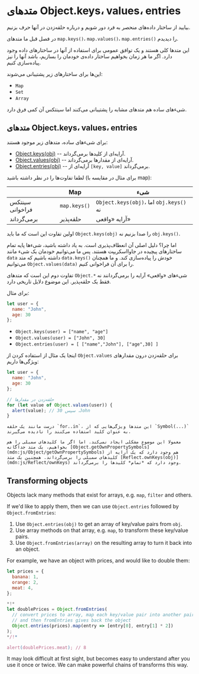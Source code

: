
# متدهای Object.keys، values، entries

بیایید از ساختار داده‌های منحصر به فرد دور شویم و درباره حلقه‌زدن در آنها حرف بزنیم.

در فصل قبل ما متدهای `map.keys()`، `map.values()`، `map.entries()` را دیدیدم.

این متدها کلی هستند و یک توافق عمومی برای استفاده از آنها در ساختارهای داده وجود دارد. اگر ما هر زمان بخواهیم ساختار داده‌ی خودمان را بسازیم، باشد آنها را نیز پیاده‌سازی کنیم.

این‌ها برای ساختارهای زیر پشتیبانی می‌شوند:

- `Map`
- `Set`
- `Array`

شیءهای ساده هم متدهای مشابه را پشتیبانی می‌کنند اما سینتکس آن کمی فرق دارد.

## متدهای Object.keys، values، entries

برای شیءهای ساده، متدهای زیر موجود هستند:

- [Object.keys(obj)](mdn:js/Object/keys) -- آرایه‌ای از کلیدها برمی‌گرداند.
- [Object.values(obj)](mdn:js/Object/values) -- آرایه‌ای از مقدارها برمی‌گرداند.
- [Object.entries(obj)](mdn:js/Object/entries) -- آرایه‌ای از `[key, value]` برمی‌گرداند.

لطفا تفاوت‌ها را در نظر داشته باشید (برای مثال در مقایسه با map):

|             | Map              | شیء       |
|-------------|------------------|--------------|
| سینتکس فراخوانی | `map.keys()`  | `Object.keys(obj)`، اما `obj.keys()` نه |
| برمی‌گرداند     | حلقه‌پذیر    | آرایه «واقعی»                     |

اولین تفاوت این است که ما باید `Object.keys(obj)` را صدا بزنیم نه `obj.keys()`.

اما چرا؟ دلیل اصلی آن انعطاف‌پذیری است. به یاد داشته باشید، شیءها پایه تمام ساختارهای پیچیده در جاوااسکریپت هستند. پس ما می‌توانیم خودمان یک شیء مانند `data` داشته باشیم که متد `data.keys()` خودش را پیاده‌سازی کند. و ما همچنان می‌توانیم `Object.values(data)` را برای آن فراخوانی کنیم.

تفاوت دوم این است که متدهای `Object.*` شیءهای «واقعی» آرایه را برمی‌گردانند نه فقط یک حلقه‌پذیر. این موضوع دلایل تاریخی دارد.

برای مثال:

```js
let user = {
  name: "John",
  age: 30
};
```

- `Object.keys(user) = ["name", "age"]`
- `Object.values(user) = ["John", 30]`
- `Object.entries(user) = [ ["name","John"], ["age",30] ]`

اینجا یک مثال از استفاده کردن از `Object.values` برای حلقه‌زدن درون مقدارهای ویژگی‌ها داریم:

```js run
let user = {
  name: "John",
  age: 30
};

// حلقه‌زدن در مقدارها
for (let value of Object.values(user)) {
  alert(value); // سپس 30 ،John
}
```

```warn header="متد Object.keys/values/entries ویژگی‌های سمبلی را نادیده می‌گیرد"
درست مانند یک حلقه `for..in`، این متدها ویژگی‌هایی که از `Symbol(...)` به عنوان کلید استفاده می‌کنند را نادیده می‌گیرند.

معمولا این موضوع مشکلی ایجاد نمی‌کند. اما اگر ما کلیدهای سمبلی را هم بخواهیم، یک متد جداگانه [Object.getOwnPropertySymbols](mdn:js/Object/getOwnPropertySymbols) هم وجود دارد که یک آرایه از کلیدهای سمبلی را برمی‌گرداند. همچنین یک متد [Reflect.ownKeys(obj)](mdn:js/Reflect/ownKeys) وجود دارد که *تمام* کلیدها را برمی‌گرداند.
```


## Transforming objects

Objects lack many methods that exist for arrays, e.g. `map`, `filter` and others.

If we'd like to apply them, then we can use `Object.entries` followed by `Object.fromEntries`:

1. Use `Object.entries(obj)` to get an array of key/value pairs from `obj`.
2. Use array methods on that array, e.g. `map`, to transform these key/value pairs.
3. Use `Object.fromEntries(array)` on the resulting array to turn it back into an object.

For example, we have an object with prices, and would like to double them:

```js run
let prices = {
  banana: 1,
  orange: 2,
  meat: 4,
};

*!*
let doublePrices = Object.fromEntries(
  // convert prices to array, map each key/value pair into another pair
  // and then fromEntries gives back the object
  Object.entries(prices).map(entry => [entry[0], entry[1] * 2])
);
*/!*

alert(doublePrices.meat); // 8
```

It may look difficult at first sight, but becomes easy to understand after you use it once or twice. We can make powerful chains of transforms this way.
